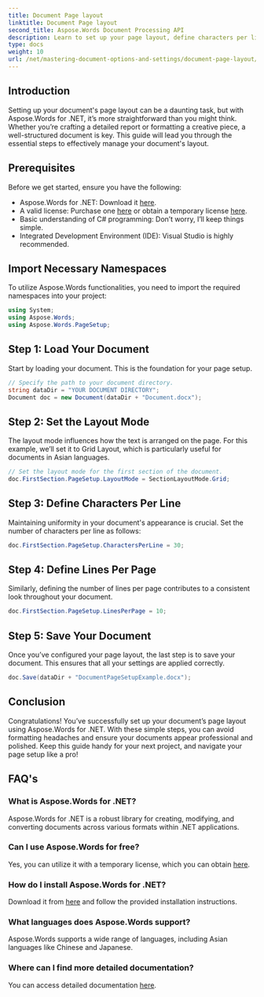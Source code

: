 ```yaml
---
title: Document Page layout
linktitle: Document Page layout
second_title: Aspose.Words Document Processing API
description: Learn to set up your page layout, define characters per line, and optimize document appearance with simple, actionable steps. Perfect for developers at any level.
type: docs
weight: 10
url: /net/mastering-document-options-and-settings/document-page-layout/
---
```

## Introduction

Setting up your document's page layout can be a daunting task, but with Aspose.Words for .NET, it’s more straightforward than you might think. Whether you’re crafting a detailed report or formatting a creative piece, a well-structured document is key. This guide will lead you through the essential steps to effectively manage your document's layout.

## Prerequisites

Before we get started, ensure you have the following:

- Aspose.Words for .NET: Download it [here](https://releases.aspose.com/words/net/).
- A valid license: Purchase one [here](https://purchase.aspose.com/buy) or obtain a temporary license [here](https://purchase.aspose.com/temporary-license/).
- Basic understanding of C# programming: Don’t worry, I’ll keep things simple.
- Integrated Development Environment (IDE): Visual Studio is highly recommended.

## Import Necessary Namespaces

To utilize Aspose.Words functionalities, you need to import the required namespaces into your project:

```csharp
using System;
using Aspose.Words;
using Aspose.Words.PageSetup;
```

## Step 1: Load Your Document

Start by loading your document. This is the foundation for your page setup.

```csharp
// Specify the path to your document directory.
string dataDir = "YOUR DOCUMENT DIRECTORY";
Document doc = new Document(dataDir + "Document.docx");
```

## Step 2: Set the Layout Mode

The layout mode influences how the text is arranged on the page. For this example, we’ll set it to Grid Layout, which is particularly useful for documents in Asian languages.

```csharp
// Set the layout mode for the first section of the document.
doc.FirstSection.PageSetup.LayoutMode = SectionLayoutMode.Grid;
```

## Step 3: Define Characters Per Line

Maintaining uniformity in your document's appearance is crucial. Set the number of characters per line as follows:

```csharp
doc.FirstSection.PageSetup.CharactersPerLine = 30;
```

## Step 4: Define Lines Per Page

Similarly, defining the number of lines per page contributes to a consistent look throughout your document.

```csharp
doc.FirstSection.PageSetup.LinesPerPage = 10;
```

## Step 5: Save Your Document

Once you’ve configured your page layout, the last step is to save your document. This ensures that all your settings are applied correctly.

```csharp
doc.Save(dataDir + "DocumentPageSetupExample.docx");
```

## Conclusion

Congratulations! You’ve successfully set up your document’s page layout using Aspose.Words for .NET. With these simple steps, you can avoid formatting headaches and ensure your documents appear professional and polished. Keep this guide handy for your next project, and navigate your page setup like a pro!

## FAQ's

### What is Aspose.Words for .NET?
Aspose.Words for .NET is a robust library for creating, modifying, and converting documents across various formats within .NET applications.

### Can I use Aspose.Words for free?
Yes, you can utilize it with a temporary license, which you can obtain [here](https://purchase.aspose.com/temporary-license/).

### How do I install Aspose.Words for .NET?
Download it from [here](https://releases.aspose.com/words/net/) and follow the provided installation instructions.

### What languages does Aspose.Words support?
Aspose.Words supports a wide range of languages, including Asian languages like Chinese and Japanese.

### Where can I find more detailed documentation?
You can access detailed documentation [here](https://reference.aspose.com/words/net/).
